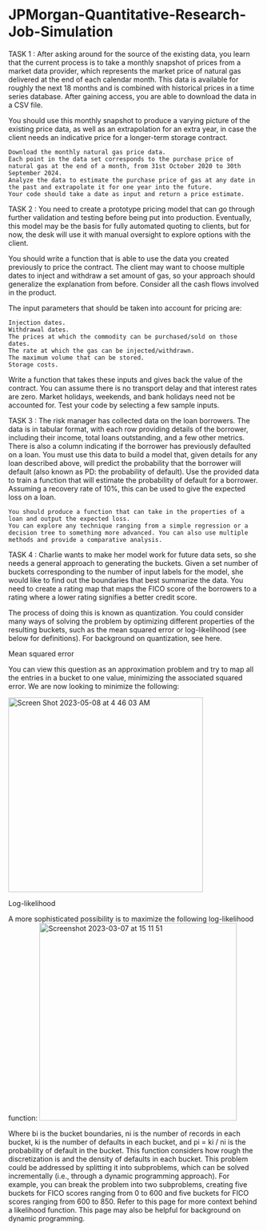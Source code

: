 # JPMorgan-Quantitative-Research-Job-Simulation

TASK 1 : After asking around for the source of the existing data, you learn that the current process is to take a monthly snapshot of prices from a market data provider, which represents the market price of natural gas delivered at the end of each calendar month. This data is available for roughly the next 18 months and is combined with historical prices in a time series database. After gaining access, you are able to download the data in a CSV file.

You should use this monthly snapshot to produce a varying picture of the existing price data, as well as an extrapolation for an extra year, in case the client needs an indicative price for a longer-term storage contract.

    Download the monthly natural gas price data.
    Each point in the data set corresponds to the purchase price of natural gas at the end of a month, from 31st October 2020 to 30th September 2024.
    Analyze the data to estimate the purchase price of gas at any date in the past and extrapolate it for one year into the future. 
    Your code should take a date as input and return a price estimate.

TASK 2 : You need to create a prototype pricing model that can go through further validation and testing before being put into production. Eventually, this model may be the basis for fully automated quoting to clients, but for now, the desk will use it with manual oversight to explore options with the client. 

You should write a function that is able to use the data you created previously to price the contract. The client may want to choose multiple dates to inject and withdraw a set amount of gas, so your approach should generalize the explanation from before. Consider all the cash flows involved in the product.

The input parameters that should be taken into account for pricing are:

    Injection dates. 
    Withdrawal dates.
    The prices at which the commodity can be purchased/sold on those dates.
    The rate at which the gas can be injected/withdrawn.
    The maximum volume that can be stored.
    Storage costs.

Write a function that takes these inputs and gives back the value of the contract. You can assume there is no transport delay and that interest rates are zero. Market holidays, weekends, and bank holidays need not be accounted for. Test your code by selecting a few sample inputs.

TASK 3 : The risk manager has collected data on the loan borrowers. The data is in tabular format, with each row providing details of the borrower, including their income, total loans outstanding, and a few other metrics. There is also a column indicating if the borrower has previously defaulted on a loan. You must use this data to build a model that, given details for any loan described above, will predict the probability that the borrower will default (also known as PD: the probability of default). Use the provided data to train a function that will estimate the probability of default for a borrower. Assuming a recovery rate of 10%, this can be used to give the expected loss on a loan.

    You should produce a function that can take in the properties of a loan and output the expected loss.
    You can explore any technique ranging from a simple regression or a decision tree to something more advanced. You can also use multiple methods and provide a comparative analysis.

TASK 4 : Charlie wants to make her model work for future data sets, so she needs a general approach to generating the buckets. Given a set number of buckets corresponding to the number of input labels for the model, she would like to find out the boundaries that best summarize the data. You need to create a rating map that maps the FICO score of the borrowers to a rating where a lower rating signifies a better credit score.

The process of doing this is known as quantization. You could consider many ways of solving the problem by optimizing different properties of the resulting buckets, such as the mean squared error or log-likelihood (see below for definitions). For background on quantization, see here.

Mean squared error

You can view this question as an approximation problem and try to map all the entries in a bucket to one value, minimizing the associated squared error. We are now looking to minimize the following:

<img width="389" alt="Screen Shot 2023-05-08 at 4 46 03 AM" src="https://github.com/user-attachments/assets/e73d18f8-09f8-465f-b096-e53daf734625" />

Log-likelihood

A more sophisticated possibility is to maximize the following log-likelihood function:
<img width="395" alt="Screenshot 2023-03-07 at 15 11 51" src="https://github.com/user-attachments/assets/4ac5eed8-01dd-431e-9882-b84d984bef19" />

Where bi is the bucket boundaries, ni is the number of records in each bucket, ki is the number of defaults in each bucket, and pi = ki / ni is the probability of default in the bucket. This function considers how rough the discretization is and the density of defaults in each bucket. This problem could be addressed by splitting it into subproblems, which can be solved incrementally (i.e., through a dynamic programming approach). For example, you can break the problem into two subproblems, creating five buckets for FICO scores ranging from 0 to 600 and five buckets for FICO scores ranging from 600 to 850. Refer to this page for more context behind a likelihood function. This page may also be helpful for background on dynamic programming. 

